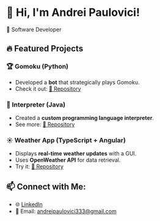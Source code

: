 # 👋 Hi, I'm Andrei Paulovici! 
🚀 Software Developer 

## 🔥 Featured Projects
### 🏆 Gomoku (Python)  
- Developed a **bot** that strategically plays Gomoku.
- Check it out: [🔗 Repository](https://github.com/PauloviciAndrei/Gomoku)

### 🔣 Interpreter (Java)  
- Created a **custom programming language interpreter**.
- See more: [🔗 Repository](https://github.com/PauloviciAndrei/Interpreter)

### ☀️ Weather App (TypeScript + Angular)  
- Displays **real-time weather updates** with a GUI.
- Uses **OpenWeather API** for data retrieval.
- Try it: [🔗 Repository](https://github.com/PauloviciAndrei/weatherapp)

## 📫 Connect with Me:
- 🌐 [LinkedIn](https://www.linkedin.com/in/andrei-paulovici-202261339/)
- 📧 Email: andreipaulovici333@gmail.com
